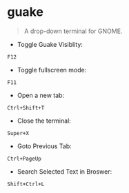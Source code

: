 # guake

> A drop-down terminal for GNOME.

- Toggle Guake Visiblity:

`F12`

- Toggle fullscreen mode:

`F11`

- Open a new tab:

`Ctrl+Shift+T`

- Close the terminal:

`Super+X`

- Goto Previous Tab:

`Ctrl+PageUp`

- Search Selected Text in Broswer:

`Shift+Ctrl+L`
